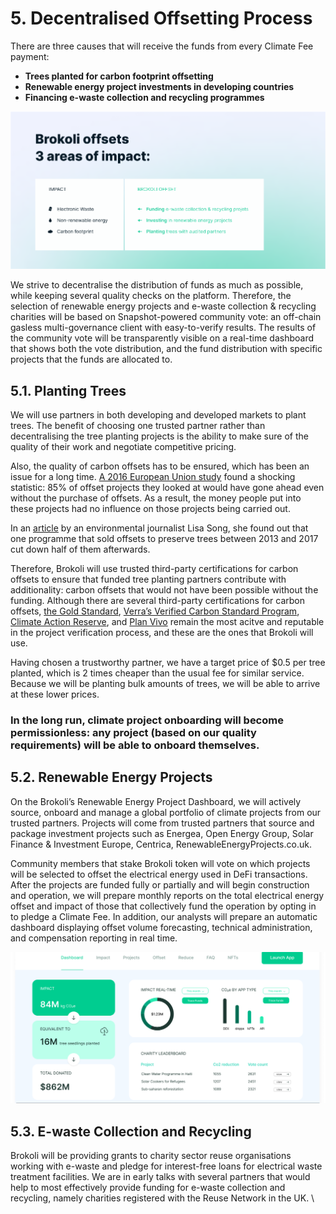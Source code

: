 # 5. Decentralised Offsetting Process

There are three causes that will receive the funds from every Climate Fee payment:

* **Trees planted for carbon footprint offsetting**
* **Renewable energy project investments in developing countries**
* **Financing e-waste collection and recycling programmes**

![Offsetting Impact Holistically](.gitbook/assets/twitter-post-84.png)

We strive to decentralise the distribution of funds as much as possible, while keeping several quality checks on the platform. Therefore, the selection of renewable energy projects and e-waste collection & recycling charities will be based on Snapshot-powered community vote: an off-chain gasless multi-governance client with easy-to-verify results. The results of the community vote will be transparently visible on a real-time dashboard that shows both the vote distribution, and the fund distribution with specific projects that the funds are allocated to.&#x20;

## 5.1. **Planting Trees**

We will use partners in both developing and developed markets to plant trees. The benefit of choosing one trusted partner rather than decentralising the tree planting projects is the ability to make sure of the quality of their work and negotiate competitive pricing.&#x20;

Also, the quality of carbon offsets has to be ensured, which has been an issue for a long time. [A 2016 European Union study](https://ec.europa.eu/clima/sites/clima/files/ets/docs/clean\_dev\_mechanism\_en.pdf) found a shocking statistic: 85% of offset projects they looked at would have gone ahead even without the purchase of offsets. As a result, the money people put into these projects had no influence on those projects being carried out.

In an [article](https://features.propublica.org/brazil-carbon-offsets/inconvenient-truth-carbon-credits-dont-work-deforestation-redd-acre-cambodia/) by an environmental journalist Lisa Song, she found out that one programme that sold offsets to preserve trees between 2013 and 2017 cut down half of them afterwards.&#x20;

Therefore, Brokoli will use trusted third-party certifications for carbon offsets to ensure that funded tree planting partners contribute with additionality: carbon offsets that would not have been possible without the funding. Although there are several third-party certifications for carbon offsets, [the Gold Standard](https://www.goldstandard.org/our-story/who-we-are), [Verra’s Verified Carbon Standard Program](https://verra.org/project/vcs-program/), [Climate Action Reserve](http://www.climateactionreserve.org), and [Plan Vivo](http://www.planvivo.org) remain the most acitve and reputable in the project verification process, and these are the ones that Brokoli will use.

Having chosen a trustworthy partner, we have a target price of $0.5 per tree planted, which is 2 times cheaper than the usual fee for similar service. Because we will be planting bulk amounts of trees, we will be able to arrive at these lower prices.&#x20;

### In the long run, climate project onboarding will become permissionless: any project (based on our quality requirements) will be able to onboard themselves.

## 5.2. **Renewable Energy Projects**

On the Brokoli’s Renewable Energy Project Dashboard, we will actively source, onboard and manage a global portfolio of climate projects from our trusted partners. Projects will come from trusted partners that source and package investment projects such as Energea, Open Energy Group, Solar Finance & Investment Europe, Centrica, RenewableEnergyProjects.co.uk.&#x20;

Community members that stake Brokoli token will vote on which projects will be selected to offset the electrical energy used in DeFi transactions. After the projects are funded fully or partially and will begin construction and operation, we will prepare monthly reports on the total electrical energy offset and impact of those that collectively fund the operation by opting in to pledge a Climate Fee. In addition, our analysts will prepare an automatic dashboard displaying offset volume forecasting, technical administration, and compensation reporting in real time.

![Brokoli Climate Dashboard -> Transparent Impact](.gitbook/assets/group-1461.png)

## 5.3. **E-waste Collection and Recycling**&#x20;

Brokoli will be providing grants to charity sector reuse organisations working with e-waste and pledge for interest-free loans for electrical waste treatment facilities. We are in early talks with several partners that would help to most effectively provide funding for e-waste collection and recycling, namely charities registered with the Reuse Network in the UK. \
